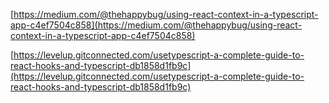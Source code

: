 [https://medium.com/@thehappybug/using-react-context-in-a-typescript-app-c4ef7504c858](https://medium.com/@thehappybug/using-react-context-in-a-typescript-app-c4ef7504c858)

[https://levelup.gitconnected.com/usetypescript-a-complete-guide-to-react-hooks-and-typescript-db1858d1fb9c](https://levelup.gitconnected.com/usetypescript-a-complete-guide-to-react-hooks-and-typescript-db1858d1fb9c)

